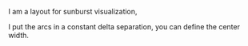 I am a layout for sunburst visualization,

I put the arcs in a constant delta separation, you can define the center width.